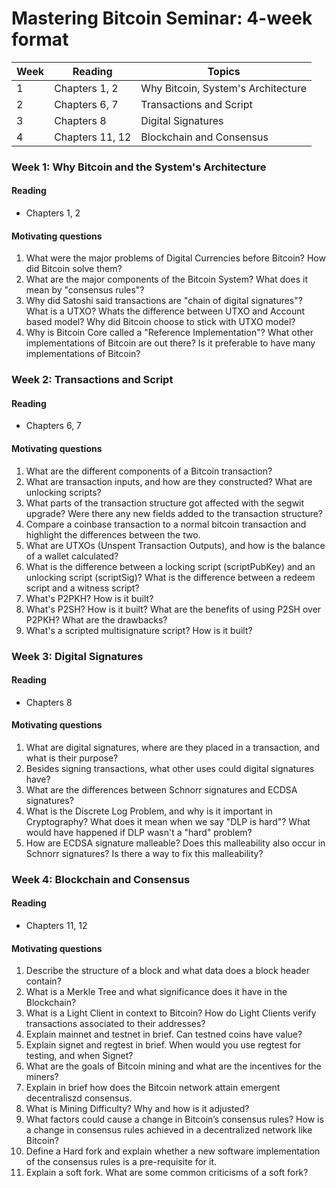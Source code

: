 # Mastering Bitcoin Seminar: 4-week format

| Week | Reading         | Topics                             |
|------|-----------------|------------------------------------|
| 1    | Chapters 1, 2   | Why Bitcoin, System's Architecture |
| 2    | Chapters 6, 7   | Transactions and Script            |
| 3    | Chapters 8      | Digital Signatures                 |
| 4    | Chapters 11, 12 | Blockchain and Consensus           |


### Week 1: Why Bitcoin and the System's Architecture

#### Reading

- Chapters 1, 2

#### Motivating questions

1. What were the major problems of Digital Currencies before Bitcoin? How did Bitcoin solve them?
2. What are the major components of the Bitcoin System? What does it mean by "consensus rules"?
3. Why did Satoshi said transactions are "chain of digital signatures"? What is a UTXO? Whats the difference between UTXO and Account based model? Why did Bitcoin choose to stick with UTXO model?
4. Why is Bitcoin Core called a "Reference Implementation"? What other implementations of Bitcoin are out there? Is it preferable to have many implementations of Bitcoin?

### Week 2: Transactions and Script

#### Reading

- Chapters 6, 7

#### Motivating questions

1. What are the different components of a Bitcoin transaction?
2. What are transaction inputs, and how are they constructed? What are unlocking scripts?
3. What parts of the transaction structure got affected with the segwit upgrade? Were there any new fields added to the transaction structure?
4. Compare a coinbase transaction to a normal bitcoin transaction and highlight the differences between the two.
5. What are UTXOs (Unspent Transaction Outputs), and how is the balance of a wallet calculated?
6. What is the difference between a locking script (scriptPubKey) and an unlocking script (scriptSig)? What is the difference between a redeem script and a witness script?
7. What's P2PKH? How is it built?
5. What's P2SH? How is it built? What are the benefits of using P2SH over P2PKH? What are the drawbacks?
6. What's a scripted multisignature script? How is it built?

### Week 3: Digital Signatures

#### Reading

- Chapters 8

#### Motivating questions

1. What are digital signatures, where are they placed in a transaction, and what is their purpose?
2. Besides signing transactions, what other uses could digital signatures have?
3. What are the differences between Schnorr signatures and ECDSA signatures?
4. What is the Discrete Log Problem, and why is it important in Cryptography? What does it mean when we say "DLP is hard"? What would have happened if DLP wasn't a "hard" problem?
5. How are ECDSA signature malleable? Does this malleability also occur in Schnorr signatures? Is there a way to fix this malleability?

### Week 4: Blockchain and Consensus

#### Reading

- Chapters 11, 12

#### Motivating questions

1. Describe the structure of a block and what data does a block header contain?
2. What is a Merkle Tree and what significance does it have in the Blockchain?
3. What is a Light Client in context to Bitcoin? How do Light Clients verify transactions associated to their addresses?
4. Explain mainnet and testnet in brief. Can testned coins have value?
5. Explain signet and regtest in brief. When would you use regtest for testing, and when Signet?
6. What are the goals of Bitcoin mining and what are the incentives for the miners?
7. Explain in brief how does the Bitcoin network attain emergent decentraliszd consensus.
8. What is Mining Difficulty? Why and how is it adjusted?
9. What factors could cause a change in Bitcoin’s consensus rules? How is a change in consensus rules achieved in a decentralized network like Bitcoin?
10. Define a Hard fork and explain whether a new software implementation of the consensus rules is a pre-requisite for it.
11. Explain a soft fork. What are some common criticisms of a soft fork?

